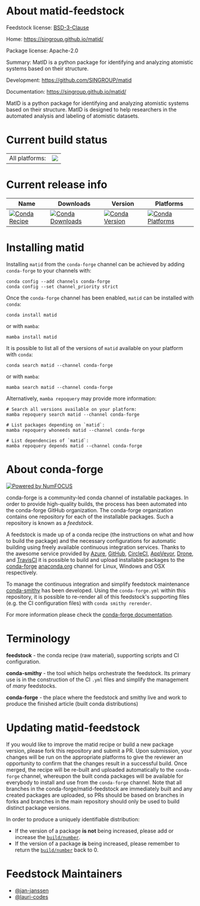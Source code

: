 About matid-feedstock
=====================

Feedstock license: [BSD-3-Clause](https://github.com/conda-forge/matid-feedstock/blob/main/LICENSE.txt)

Home: https://singroup.github.io/matid/

Package license: Apache-2.0

Summary: MatID is a python package for identifying and analyzing atomistic systems based on their structure.

Development: https://github.com/SINGROUP/matid

Documentation: https://singroup.github.io/matid/

MatID is a python package for identifying and analyzing atomistic
systems based on their structure. MatID is designed to help
researchers in the automated analysis and labeling of atomistic
datasets.


Current build status
====================


<table><tr><td>All platforms:</td>
    <td>
      <a href="https://dev.azure.com/conda-forge/feedstock-builds/_build/latest?definitionId=11307&branchName=main">
        <img src="https://dev.azure.com/conda-forge/feedstock-builds/_apis/build/status/matid-feedstock?branchName=main">
      </a>
    </td>
  </tr>
</table>

Current release info
====================

| Name | Downloads | Version | Platforms |
| --- | --- | --- | --- |
| [![Conda Recipe](https://img.shields.io/badge/recipe-matid-green.svg)](https://anaconda.org/conda-forge/matid) | [![Conda Downloads](https://img.shields.io/conda/dn/conda-forge/matid.svg)](https://anaconda.org/conda-forge/matid) | [![Conda Version](https://img.shields.io/conda/vn/conda-forge/matid.svg)](https://anaconda.org/conda-forge/matid) | [![Conda Platforms](https://img.shields.io/conda/pn/conda-forge/matid.svg)](https://anaconda.org/conda-forge/matid) |

Installing matid
================

Installing `matid` from the `conda-forge` channel can be achieved by adding `conda-forge` to your channels with:

```
conda config --add channels conda-forge
conda config --set channel_priority strict
```

Once the `conda-forge` channel has been enabled, `matid` can be installed with `conda`:

```
conda install matid
```

or with `mamba`:

```
mamba install matid
```

It is possible to list all of the versions of `matid` available on your platform with `conda`:

```
conda search matid --channel conda-forge
```

or with `mamba`:

```
mamba search matid --channel conda-forge
```

Alternatively, `mamba repoquery` may provide more information:

```
# Search all versions available on your platform:
mamba repoquery search matid --channel conda-forge

# List packages depending on `matid`:
mamba repoquery whoneeds matid --channel conda-forge

# List dependencies of `matid`:
mamba repoquery depends matid --channel conda-forge
```


About conda-forge
=================

[![Powered by
NumFOCUS](https://img.shields.io/badge/powered%20by-NumFOCUS-orange.svg?style=flat&colorA=E1523D&colorB=007D8A)](https://numfocus.org)

conda-forge is a community-led conda channel of installable packages.
In order to provide high-quality builds, the process has been automated into the
conda-forge GitHub organization. The conda-forge organization contains one repository
for each of the installable packages. Such a repository is known as a *feedstock*.

A feedstock is made up of a conda recipe (the instructions on what and how to build
the package) and the necessary configurations for automatic building using freely
available continuous integration services. Thanks to the awesome service provided by
[Azure](https://azure.microsoft.com/en-us/services/devops/), [GitHub](https://github.com/),
[CircleCI](https://circleci.com/), [AppVeyor](https://www.appveyor.com/),
[Drone](https://cloud.drone.io/welcome), and [TravisCI](https://travis-ci.com/)
it is possible to build and upload installable packages to the
[conda-forge](https://anaconda.org/conda-forge) [anaconda.org](https://anaconda.org/)
channel for Linux, Windows and OSX respectively.

To manage the continuous integration and simplify feedstock maintenance
[conda-smithy](https://github.com/conda-forge/conda-smithy) has been developed.
Using the ``conda-forge.yml`` within this repository, it is possible to re-render all of
this feedstock's supporting files (e.g. the CI configuration files) with ``conda smithy rerender``.

For more information please check the [conda-forge documentation](https://conda-forge.org/docs/).

Terminology
===========

**feedstock** - the conda recipe (raw material), supporting scripts and CI configuration.

**conda-smithy** - the tool which helps orchestrate the feedstock.
                   Its primary use is in the construction of the CI ``.yml`` files
                   and simplify the management of *many* feedstocks.

**conda-forge** - the place where the feedstock and smithy live and work to
                  produce the finished article (built conda distributions)


Updating matid-feedstock
========================

If you would like to improve the matid recipe or build a new
package version, please fork this repository and submit a PR. Upon submission,
your changes will be run on the appropriate platforms to give the reviewer an
opportunity to confirm that the changes result in a successful build. Once
merged, the recipe will be re-built and uploaded automatically to the
`conda-forge` channel, whereupon the built conda packages will be available for
everybody to install and use from the `conda-forge` channel.
Note that all branches in the conda-forge/matid-feedstock are
immediately built and any created packages are uploaded, so PRs should be based
on branches in forks and branches in the main repository should only be used to
build distinct package versions.

In order to produce a uniquely identifiable distribution:
 * If the version of a package **is not** being increased, please add or increase
   the [``build/number``](https://docs.conda.io/projects/conda-build/en/latest/resources/define-metadata.html#build-number-and-string).
 * If the version of a package **is** being increased, please remember to return
   the [``build/number``](https://docs.conda.io/projects/conda-build/en/latest/resources/define-metadata.html#build-number-and-string)
   back to 0.

Feedstock Maintainers
=====================

* [@jan-janssen](https://github.com/jan-janssen/)
* [@lauri-codes](https://github.com/lauri-codes/)

